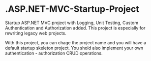 # .ASP.NET-MVC-Startup-Project
Startup ASP.NET MVC project with Logging, Unit Testing, Custom Authentication and Authorization added. This project is especially for rewriting legacy web projects.

With this project, you can chage the project name and you will have a default startup skeleton project. You shold also implement your own authentication - authorization CRUD operations.
